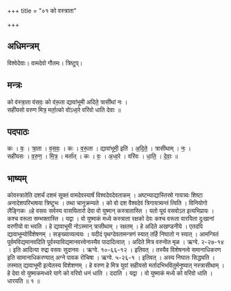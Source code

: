+++
title = "०१ को वस्त्राता"

+++
## अधिमन्त्रम्
विश्वेदेवाः। वामदेवो गौतमः। त्रिष्टुप्।

## मन्त्रः
को व॑स्त्रा॒ता व॑सवः॒ को व॑रू॒ता द्यावा॑भूमी अदिते॒ त्रासी॑थां नः ।  
सही॑यसो वरुण मित्र॒ मर्ता॒त्को वो॑ऽध्व॒रे वरि॑वो धाति देवाः ॥

## पदपाठः
कः । वः॒ । त्रा॒ता । व॒स॒वः॒ । कः । व॒रू॒ता । द्यावा॑भूमी॒ इति॑ । अ॒दि॒ते॒ । त्रासी॑थाम् । नः॒ ।  
सही॑यसः । व॒रु॒ण॒ । मि॒त्र॒ । मर्ता॑त् । कः । वः॒ । अ॒ध्व॒रे । वरि॑वः । धा॒ति॒ । दे॒वाः॒ ॥

## भाष्यम्
कोवस्त्रातेति दशर्चं दशमं सूक्तं वामदेवस्यार्षं विश्वदेवदेवताकम् । अष्टम्याद्यास्तिस्रो गायत्र्यः शिष्टा अनादेशपरिभाषया त्रिष्टुभः । तथा चानुक्रम्यते । को वो दश वैश्वदेवं त्रिगायत्र्यन्तं त्विति । विनियोगो लैङ्गिकः ॥हे वसवः सर्वस्य वासयितारो देवा वो युष्मान् कस्त्रातास्ति । यतो यूयं वसवोऽत इत्यभिप्रायः । कश्च वरूता सम्भक्तास्ति । यद्वा । वो युष्माकं मध्ये कस्त्राता रक्षको देवः कश्च वरूता वारयिता दुःखानां वरणीयो वा भवति । हे द्यावाभूमी नोऽस्मान् त्रासीथाम् । रक्षतम् । हे अदिते अखण्डनीये । एतदपि द्यावाभूम्योर्विशेषणम् । सङ्ख्याव्यत्ययः । यदीदं पृथग्देवतामन्त्रणं स्यात् तर्हि निघातो न स्यात् । आमन्त्रितं पूर्वमविद्यमानवदिति पूर्वस्याविद्यमानवत्त्वेनास्यैव पादादित्वात् । अदिते मित्र वरुनॊत मृळ । ऋग्वे. २-२७-१४ । इति आदित्या रुद्रा वसवः सुदानवः । ऋग्वे. १०-६६-१२ । इतिवत् । तस्यैव विशेषनत्वे समानाधिकरण इति सामानाधिकरण्यात् अग्ने पावक रॊचिषा । ऋग्वे. ५-२६-१ । इतिवत् । अस्य निघातः सिद्ध्यति । तस्मात् द्यावाभूमी इत्येतस्य विशेशणम् । हे वरुण हे मित्र युवां सहीयसो मर्तादभिभवितुर्मनुष्यात् नस्त्रासीथाम् । हे देवा वो युष्माकमध्वरे यागे को वरिवो धनं धाति । ददाति । यद्वा । वो युष्माकं मध्ये को वरिवो धाति । धारयति ॥ १ ॥